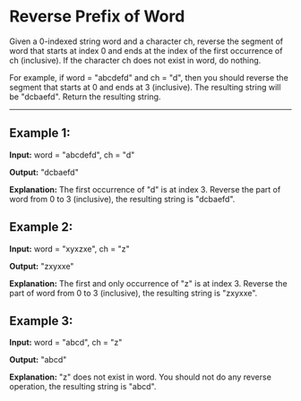 # Reverse Prefix of Word

Given a 0-indexed string word and a character ch, reverse the segment of word that starts at index 0 and ends at the index of the first occurrence of ch (inclusive). If the character ch does not exist in word, do nothing.

For example, if word = "abcdefd" and ch = "d", then you should reverse the segment that starts at 0 and ends at 3 (inclusive). The resulting string will be "dcbaefd".
Return the resulting string.

---

## Example 1:

**Input:** word = "abcdefd", ch = "d"

**Output:** "dcbaefd"

**Explanation:** The first occurrence of "d" is at index 3. Reverse the part of word from 0 to 3 (inclusive), the resulting string is "dcbaefd".


## Example 2:

**Input:** word = "xyxzxe", ch = "z"

**Output:** "zxyxxe"

**Explanation:** The first and only occurrence of "z" is at index 3. Reverse the part of word from 0 to 3 (inclusive), the resulting string is "zxyxxe".


## Example 3:

**Input:** word = "abcd", ch = "z"

**Output:** "abcd"

**Explanation:** "z" does not exist in word. You should not do any reverse operation, the resulting string is "abcd".